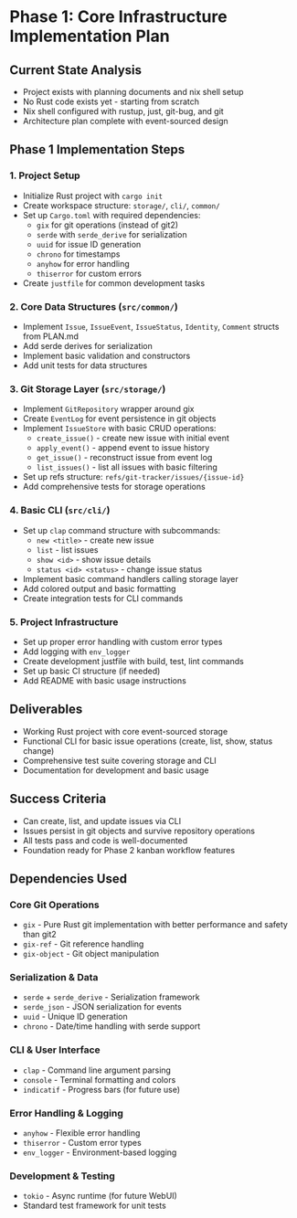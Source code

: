 # Phase 1: Core Infrastructure Implementation Plan

## Current State Analysis
- Project exists with planning documents and nix shell setup
- No Rust code exists yet - starting from scratch
- Nix shell configured with rustup, just, git-bug, and git
- Architecture plan complete with event-sourced design

## Phase 1 Implementation Steps

### 1. Project Setup
- Initialize Rust project with `cargo init`
- Create workspace structure: `storage/`, `cli/`, `common/`
- Set up `Cargo.toml` with required dependencies:
  - `gix` for git operations (instead of git2)
  - `serde` with `serde_derive` for serialization
  - `uuid` for issue ID generation
  - `chrono` for timestamps
  - `anyhow` for error handling
  - `thiserror` for custom errors
- Create `justfile` for common development tasks

### 2. Core Data Structures (`src/common/`)
- Implement `Issue`, `IssueEvent`, `IssueStatus`, `Identity`, `Comment` structs from PLAN.md
- Add serde derives for serialization
- Implement basic validation and constructors
- Add unit tests for data structures

### 3. Git Storage Layer (`src/storage/`)
- Implement `GitRepository` wrapper around gix
- Create `EventLog` for event persistence in git objects
- Implement `IssueStore` with basic CRUD operations:
  - `create_issue()` - create new issue with initial event
  - `apply_event()` - append event to issue history  
  - `get_issue()` - reconstruct issue from event log
  - `list_issues()` - list all issues with basic filtering
- Set up refs structure: `refs/git-tracker/issues/{issue-id}`
- Add comprehensive tests for storage operations

### 4. Basic CLI (`src/cli/`)
- Set up `clap` command structure with subcommands:
  - `new <title>` - create new issue
  - `list` - list issues  
  - `show <id>` - show issue details
  - `status <id> <status>` - change issue status
- Implement basic command handlers calling storage layer
- Add colored output and basic formatting
- Create integration tests for CLI commands

### 5. Project Infrastructure
- Set up proper error handling with custom error types
- Add logging with `env_logger`
- Create development justfile with build, test, lint commands
- Set up basic CI structure (if needed)
- Add README with basic usage instructions

## Deliverables
- Working Rust project with core event-sourced storage
- Functional CLI for basic issue operations (create, list, show, status change)
- Comprehensive test suite covering storage and CLI
- Documentation for development and basic usage

## Success Criteria
- Can create, list, and update issues via CLI
- Issues persist in git objects and survive repository operations
- All tests pass and code is well-documented
- Foundation ready for Phase 2 kanban workflow features

## Dependencies Used

### Core Git Operations
- `gix` - Pure Rust git implementation with better performance and safety than git2
- `gix-ref` - Git reference handling
- `gix-object` - Git object manipulation

### Serialization & Data
- `serde` + `serde_derive` - Serialization framework
- `serde_json` - JSON serialization for events
- `uuid` - Unique ID generation
- `chrono` - Date/time handling with serde support

### CLI & User Interface
- `clap` - Command line argument parsing
- `console` - Terminal formatting and colors
- `indicatif` - Progress bars (for future use)

### Error Handling & Logging
- `anyhow` - Flexible error handling
- `thiserror` - Custom error types
- `env_logger` - Environment-based logging

### Development & Testing
- `tokio` - Async runtime (for future WebUI)
- Standard test framework for unit tests